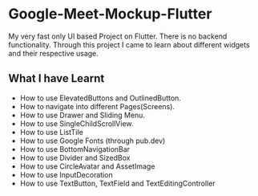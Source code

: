 # Google-Meet-Mockup-Flutter
My very fast only UI based Project on Flutter. There is no backend functionality. Through this project I came to learn about different widgets and their respective usage.

## What I have Learnt
  * How to use ElevatedButtons and OutlinedButton.
  * How to navigate into different Pages(Screens).
  * How to use Drawer and Sliding Menu.
  * How to use SingleChildScrollView.
  * How to use ListTile
  * How to use Google Fonts (through pub.dev)
  * How to use BottomNavigationBar
  * How to use Divider and SizedBox
  * How to use CircleAvatar and AssetImage
  * How to use InputDecoration
  * How to use TextButton, TextField and TextEditingController
  
 

